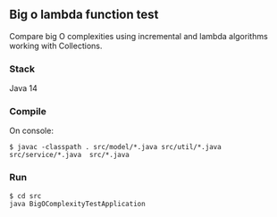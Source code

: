 ## Big o lambda function test

Compare big O complexities using incremental and lambda algorithms working with Collections.

### Stack
Java 14

### Compile
On console:

```shell script
$ javac -classpath . src/model/*.java src/util/*.java src/service/*.java  src/*.java
```

### Run 

```shell script
$ cd src
java BigOComplexityTestApplication
```